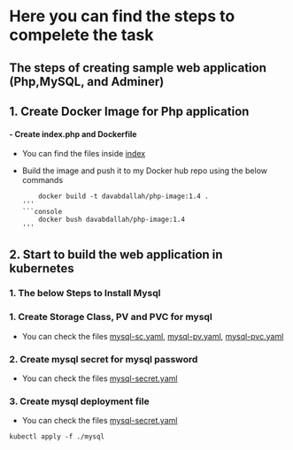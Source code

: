 # Here you can find the steps to compelete the task
## The steps of creating sample web application (Php,MySQL, and Adminer)

## 1. Create Docker Image for Php application 
   #### - Create index.php and Dockerfile 
- You can find the files inside [index](https://github.com/davabdallah/Robusta-Kubernetes/tree/master/index)
  
- Build the image and push it to my Docker hub repo using the below commands
  
  ```console
      docker build -t davabdallah/php-image:1.4 .
  '''
  ```console
      docker bush davabdallah/php-image:1.4
  '''

## 2. Start to build the web application in kubernetes
   ### 1. The below Steps to Install Mysql
   
### 1. Create Storage Class, PV and PVC for mysql
-  You can check the files [mysql-sc.yaml](https://github.com/davabdallah/Robusta-Kubernetes/blob/master/mysql/01.%20mysql-sc.yaml), [mysql-pv.yaml](https://github.com/davabdallah/Robusta-Kubernetes/blob/master/mysql/02.%20mysql-pv.yaml), [mysql-pvc.yaml](https://github.com/davabdallah/Robusta-Kubernetes/blob/master/mysql/03.mysql-pvc.yaml)

### 2. Create mysql secret for mysql password
-  You can check the files [mysql-secret.yaml](https://github.com/davabdallah/Robusta-Kubernetes/blob/master/mysql/04.%20mysql-secret.yaml)

### 3. Create mysql deployment file
-  You can check the files [mysql-secret.yaml](https://github.com/davabdallah/Robusta-Kubernetes/blob/master/mysql/05.%20mysql-deplyment.yaml)

```console
kubectl apply -f ./mysql
```

      
    
 
   
    
